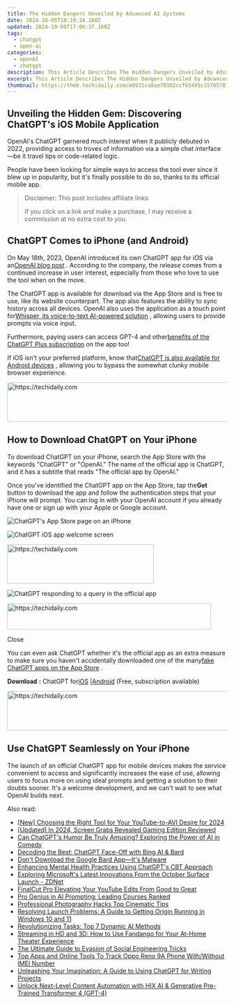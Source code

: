 ```yaml
---
title: The Hidden Dangers Unveiled by Advanced AI Systems
date: 2024-10-05T18:19:34.260Z
updated: 2024-10-09T17:06:37.168Z
tags:
  - chatgpt
  - open-ai
categories:
  - openAI
  - chatgpt
description: This Article Describes The Hidden Dangers Unveiled by Advanced AI Systems
excerpt: This Article Describes The Hidden Dangers Unveiled by Advanced AI Systems
thumbnail: https://thmb.techidaily.com/e0931ca8ae70302ccf65495c157857813d9635f220741e3706882a186a67e4d8.jpg
---
```


## Unveiling the Hidden Gem: Discovering ChatGPT's iOS Mobile Application

 OpenAI's ChatGPT garnered much interest when it publicly debuted in 2022, providing access to troves of information via a simple chat interface—be it travel tips or code-related logic.

 People have been looking for simple ways to access the tool ever since it blew up in popularity, but it's finally possible to do so, thanks to its official mobile app.

>  Disclaimer: This post includes affiliate links
>
>  If you click on a link and make a purchase, I may receive a commission at no extra cost to you.
>

## ChatGPT Comes to iPhone (and Android)

 On May 18th, 2023, OpenAI introduced its own ChatGPT app for iOS via an[OpenAI blog post](https://openai.com/blog/introducing-the-chatgpt-app-for-ios) . According to the company, the release comes from a continued increase in user interest, especially from those who love to use the tool when on the move.

 The ChatGPT app is available for download via the App Store and is free to use, like its website counterpart. The app also features the ability to sync history across all devices. OpenAI also uses the application as a touch point for[Whisper, its voice-to-text AI-powered solution](https://www.makeuseof.com/dictate-documents-openai-whisper/) , allowing users to provide prompts via voice input.

 Furthermore, paying users can access GPT-4 and other[benefits of the ChatGPT Plus subscription](https://www.makeuseof.com/chatgpt-plus-subscription-worth-it/) on the app too!

 If iOS isn't your preferred platform, know that[ChatGPT is also available for Android devices](https://www.makeuseof.com/chatgpt-is-now-available-on-android/) , allowing you to bypass the somewhat clunky mobile browser experience.

<!-- affiliate ads begin -->
<a href="https://ephamedtechinc.pxf.io/c/5597632/2136626/26400" target="_top" id="2136626">
  <img src="//a.impactradius-go.com/display-ad/26400-2136626" border="0" alt="https://techidaily.com" width="728" height="90"/>
</a>
<img height="0" width="0" src="https://ephamedtechinc.pxf.io/i/5597632/2136626/26400" style="position:absolute;visibility:hidden;" border="0" />
<!-- affiliate ads end -->

## How to Download ChatGPT on Your iPhone

 To download ChatGPT on your iPhone, search the App Store with the keywords "ChatGPT" or "OpenAI." The name of the official app is ChatGPT, and it has a subtitle that reads "The official app by OpenAI."

 Once you've identified the ChatGPT app on the App Store, tap the**Get** button to download the app and follow the authentication steps that your iPhone will prompt. You can log in with your OpenAI account if you already have one or sign up with your Apple or Google account.

![ChatGPT's App Store page on an iPhone](https://static1.makeuseofimages.com/wordpress/wp-content/uploads/2023/08/chatgpt-s-app-store-page-on-an-iphone.jpg)

![ChatGPT iOS app welcome screen](https://static1.makeuseofimages.com/wordpress/wp-content/uploads/2023/08/chatgpt-ios-app-welcome-screen.jpg)

<!-- affiliate ads begin -->
<a href="https://aligracehair.sjv.io/c/5597632/2135416/19272" target="_top" id="2135416">
  <img src="//a.impactradius-go.com/display-ad/19272-2135416" border="0" alt="https://techidaily.com" width="336" height="90"/>
</a>
<img height="0" width="0" src="https://aligracehair.sjv.io/i/5597632/2135416/19272" style="position:absolute;visibility:hidden;" border="0" />
<!-- affiliate ads end -->

![ChatGPT responding to a query in the official app](https://static1.makeuseofimages.com/wordpress/wp-content/uploads/2023/08/chatgpt-responding-to-a-query-in-the-official-app.jpg)

<!-- affiliate ads begin -->
<a href="https://bluettius.sjv.io/c/5597632/2139110/17108" target="_top" id="2139110">
  <img src="//a.impactradius-go.com/display-ad/17108-2139110" border="0" alt="https://techidaily.com" width="468" height="60"/>
</a>
<img height="0" width="0" src="https://bluettius.sjv.io/i/5597632/2139110/17108" style="position:absolute;visibility:hidden;" border="0" />
<!-- affiliate ads end -->

Close

 You can even ask ChatGPT whether it's the official app as an extra measure to make sure you haven't accidentally downloaded one of the many[fake ChatGPT apps on the App Store](https://www.makeuseof.com/how-to-spot-fake-chatgpt-app-on-apple-app-store/) .

**Download** **:** ChatGPT for[iOS](http://apps.apple.com/app/openai-chatgpt/id6448311069) |[Android](https://www.anrdoezrs.net/links/7251228/type/dlg/sid/UUmuoUeUpU2025542/https://play.google.com/store/apps/details?id=com.openai.chatgpt&hl=en&gl=US) (Free, subscription available)

<!-- affiliate ads begin -->
<a href="https://appsumo.8odi.net/c/5597632/2087390/7443" target="_top" id="2087390">
  <img src="//a.impactradius-go.com/display-ad/7443-2087390" border="0" alt="https://techidaily.com" width="728" height="90"/>
</a>
<img height="0" width="0" src="https://appsumo.8odi.net/i/5597632/2087390/7443" style="position:absolute;visibility:hidden;" border="0" />
<!-- affiliate ads end -->

## Use ChatGPT Seamlessly on Your iPhone

 The launch of an official ChatGPT app for mobile devices makes the service convenient to access and significantly increases the ease of use, allowing users to focus more on using ideal prompts and getting a solution to their doubts sooner. It's a welcome development, and we can't wait to see what OpenAI builds next.

<ins class="adsbygoogle"
     style="display:block"
     data-ad-format="autorelaxed"
     data-ad-client="ca-pub-7571918770474297"
     data-ad-slot="1223367746"></ins>

<ins class="adsbygoogle"
     style="display:block"
     data-ad-client="ca-pub-7571918770474297"
     data-ad-slot="8358498916"
     data-ad-format="auto"
     data-full-width-responsive="true"></ins>

<span class="atpl-alsoreadstyle">Also read:</span>
<div><ul>
<li><a href="https://youtube-docs.techidaily.com/hoosing-the-right-tool-for-your-youtube-to-avi-desire-for-2024/"><u>[New] Choosing the Right Tool for Your YouTube-to-AVI Desire for 2024</u></a></li>
<li><a href="https://digital-screen-recording.techidaily.com/updated-in-2024-screen-grabs-revealed-gaming-edition-reviewed/"><u>[Updated] In 2024, Screen Grabs Revealed Gaming Edition Reviewed</u></a></li>
<li><a href="https://tech-hub.techidaily.com/can-chatgpts-humor-be-truly-amusing-exploring-the-power-of-ai-in-comedy/"><u>Can ChatGPT's Humor Be Truly Amusing? Exploring the Power of AI in Comedy</u></a></li>
<li><a href="https://tech-hub.techidaily.com/decoding-the-best-chatgpt-face-off-with-bing-ai-and-bard/"><u>Decoding the Best: ChatGPT Face-Off with Bing AI & Bard</u></a></li>
<li><a href="https://tech-hub.techidaily.com/dont-download-the-google-bard-appits-malware/"><u>Don't Download the Google Bard App—It's Malware</u></a></li>
<li><a href="https://tech-hub.techidaily.com/enhancing-mental-health-practices-using-chatgpts-cbt-approach/"><u>Enhancing Mental Health Practices Using ChatGPT's CBT Approach</u></a></li>
<li><a href="https://win-alternatives.techidaily.com/exploring-microsofts-latest-innovations-from-the-october-surface-launch-zdnet/"><u>Exploring Microsoft's Latest Innovations From the October Surface Launch - ZDNet</u></a></li>
<li><a href="https://youtube-zero.techidaily.com/cut-pro-elevating-your-youtube-edits-from-good-to-great/"><u>FinalCut Pro Elevating Your YouTube Edits From Good to Great</u></a></li>
<li><a href="https://tech-hub.techidaily.com/pro-genius-in-ai-prompting-leading-courses-ranked/"><u>Pro Genius in AI Prompting: Leading Courses Ranked</u></a></li>
<li><a href="https://extra-lessons.techidaily.com/professional-photography-hacks-top-cinematic-tips/"><u>Professional Photography Hacks Top Cinematic Tips</u></a></li>
<li><a href="https://program-issues.techidaily.com/resolving-launch-problems-a-guide-to-getting-origin-running-in-windows-10-and-11/"><u>Resolving Launch Problems: A Guide to Getting Origin Running in Windows 10 and 11</u></a></li>
<li><a href="https://tech-hub.techidaily.com/revolutionizing-tasks-top-7-dynamic-ai-methods/"><u>Revolutionizing Tasks: Top 7 Dynamic AI Methods</u></a></li>
<li><a href="https://tech-recovery.techidaily.com/streaming-in-hd-and-3d-how-to-use-fandango-for-your-at-home-theater-experience/"><u>Streaming in HD and 3D: How to Use Fandango for Your At-Home Theater Experience</u></a></li>
<li><a href="https://facebook.techidaily.com/the-ultimate-guide-to-evasion-of-social-engineering-tricks/"><u>The Ultimate Guide to Evasion of Social Engineering Tricks</u></a></li>
<li><a href="https://easy-unlock-android.techidaily.com/top-apps-and-online-tools-to-track-oppo-reno-9a-phone-withwithout-imei-number-by-drfone-android/"><u>Top Apps and Online Tools To Track Oppo Reno 9A Phone With/Without IMEI Number</u></a></li>
<li><a href="https://tech-hub.techidaily.com/unleashing-your-imagination-a-guide-to-using-chatgpt-for-writing-projects/"><u>Unleashing Your Imagination: A Guide to Using ChatGPT for Writing Projects</u></a></li>
<li><a href="https://tech-hub.techidaily.com/unlock-next-level-content-automation-with-hix-ai-and-generative-pre-trained-transformer-4-gpt-4/"><u>Unlock Next-Level Content Automation with HIX AI & Generative Pre-Trained Transformer 4 (GPT-4)</u></a></li>
</ul></div>

